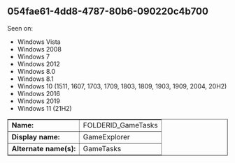 ## 054fae61-4dd8-4787-80b6-090220c4b700

Seen on:
* Windows Vista
* Windows 2008
* Windows 7
* Windows 2012
* Windows 8.0
* Windows 8.1
* Windows 10 (1511, 1607, 1703, 1709, 1803, 1809, 1903, 1909, 2004, 20H2)
* Windows 2016
* Windows 2019
* Windows 11 (21H2)

<table border="1" class="docutils">
  <tbody>
    <tr>
      <td><b>Name:</b></td>
      <td>FOLDERID_GameTasks</td>
    </tr>
    <tr>
      <td><b>Display name:</b></td>
      <td>GameExplorer</td>
    </tr>
    <tr>
      <td><b>Alternate name(s):</b></td>
      <td>GameTasks</td>
    </tr>
  </tbody>
</table>

